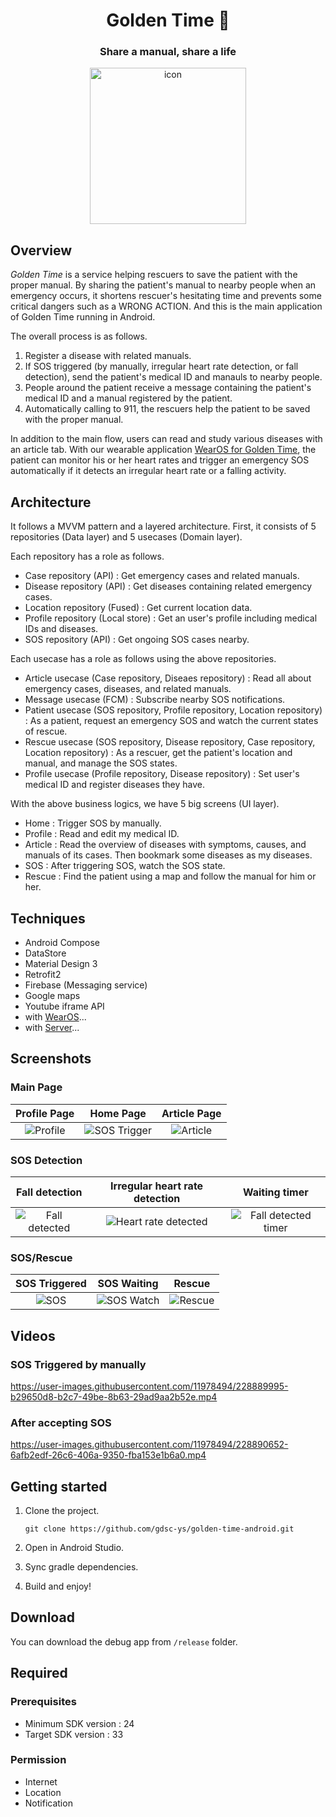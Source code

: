<h1 align="center">Golden Time 📱</h1>
<h3 align="center">Share a manual, share a life</h3>
<p align="center">
  <img src="https://user-images.githubusercontent.com/11978494/228843932-c59e03fb-d4e7-458d-a548-58e80583a7ea.png" alt="icon" width="250" height="250">
</p>

## Overview

*Golden Time* is a service helping rescuers to save the patient with the proper manual. By sharing the patient's manual to nearby people when an emergency occurs, it shortens rescuer's hesitating time and prevents some critical dangers such as a WRONG ACTION. And this is the main application of Golden Time running in Android. 

The overall process is as follows.
1. Register a disease with related manuals.
2. If SOS triggered (by manually, irregular heart rate detection, or fall detection), send the patient's medical ID and manauls to nearby people.
3. People around the patient receive a message containing the patient's medical ID and a manual registered by the patient.
4. Automatically calling to 911, the rescuers help the patient to be saved with the proper manual.

In addition to the main flow, users can read and study various diseases with an article tab.
With our wearable application [WearOS for Golden Time](https://github.com/gdsc-ys/golden-time-wearos), the patient can monitor his or her heart rates and trigger an emergency SOS automatically if it detects an irregular heart rate or a falling activity.

## Architecture

It follows a MVVM pattern and a layered architecture.
First, it consists of 5 repositories (Data layer) and 5 usecases (Domain layer).

Each repository has a role as follows.
- Case repository (API) : Get emergency cases and related manuals.
- Disease repository (API) : Get diseases containing related emergency cases.
- Location repository (Fused) : Get current location data.
- Profile repository (Local store) : Get an user's profile including medical IDs and diseases.
- SOS repository (API) : Get ongoing SOS cases nearby.

Each usecase has a role as follows using the above repositories.
- Article usecase (Case repository, Diseaes repository) : Read all about emergency cases, diseases, and related manuals.
- Message usecase (FCM) : Subscribe nearby SOS notifications.
- Patient usecase (SOS repository, Profile repository, Location repository) : As a patient, request an emergency SOS and watch the current states of rescue.
- Rescue usecase (SOS repository, Disease repository, Case repository, Location repository) : As a rescuer, get the patient's location and manual, and manage the SOS states.
- Profile usecase (Profile repository, Disease repository) : Set user's medical ID and register diseases they have.

With the above business logics, we have 5 big screens (UI layer).
- Home : Trigger SOS by manually.
- Profile : Read and edit my medical ID.
- Article : Read the overview of diseases with symptoms, causes, and manuals of its cases. Then bookmark some diseases as my diseases.
- SOS : After triggering SOS, watch the SOS state.
- Rescue : Find the patient using a map and follow the manual for him or her.

## Techniques

- Android Compose
- DataStore
- Material Design 3
- Retrofit2
- Firebase (Messaging service)
- Google maps
- Youtube iframe API
- with [WearOS](https://github.com/gdsc-ys/golden-time-wearos)...
- with [Server](https://github.com/gdsc-ys/golden-time-backend)...

## Screenshots

### Main Page

| Profile Page | Home Page | Article Page |
|:-:|:-:|:-:|
| ![Profile](https://user-images.githubusercontent.com/11978494/228888455-bc89111f-173e-4347-a2aa-ffc2ff8ef6fb.jpeg) | ![SOS Trigger](https://user-images.githubusercontent.com/11978494/228888669-29e38ed8-398d-47f2-a591-2cbdd6eea914.jpeg) | ![Article](https://user-images.githubusercontent.com/11978494/228888241-2e5561e1-59c4-4905-bc87-1d0fe0e270c8.jpeg) |

### SOS Detection

| Fall detection | Irregular heart rate detection | Waiting timer |
|:-:|:-:|:-:|
| ![Fall detected](https://user-images.githubusercontent.com/11978494/228889216-7bbe21a1-1a78-40c4-9f96-acb0e26773d7.jpeg) | ![Heart rate detected](https://user-images.githubusercontent.com/11978494/228889285-98e51cb4-b931-4708-8325-a8bf29568a09.jpeg) | ![Fall detected timer](https://user-images.githubusercontent.com/11978494/228889327-0d38eeba-66f6-46af-b56c-e280cd9aa754.jpeg) |

### SOS/Rescue

| SOS Triggered | SOS Waiting | Rescue |
|:-:|:-:|:-:|
| ![SOS](https://user-images.githubusercontent.com/11978494/228889564-c33748a7-f776-40fd-8b1d-70fdb60efa1f.jpeg) | ![SOS Watch](https://user-images.githubusercontent.com/11978494/228891912-ad201e9e-2216-412d-9f22-771d08f6be98.jpeg) | ![Rescue](https://user-images.githubusercontent.com/11978494/228890502-074d62c9-d040-4c29-9275-7ea569bba46d.jpeg) |

## Videos

### SOS Triggered by manually

https://user-images.githubusercontent.com/11978494/228889995-b29650d8-b2c7-49be-8b63-29ad9aa2b52e.mp4

### After accepting SOS

https://user-images.githubusercontent.com/11978494/228890652-6afb2edf-26c6-406a-9350-fba153e1b6a0.mp4

## Getting started

1. Clone the project.

    ```
    git clone https://github.com/gdsc-ys/golden-time-android.git
    ```

2. Open in Android Studio.

3. Sync gradle dependencies.

4. Build and enjoy!

## Download

You can download the debug app from `/release` folder.

## Required

### Prerequisites
- Minimum SDK version : 24
- Target SDK version : 33

### Permission
- Internet
- Location
- Notification
